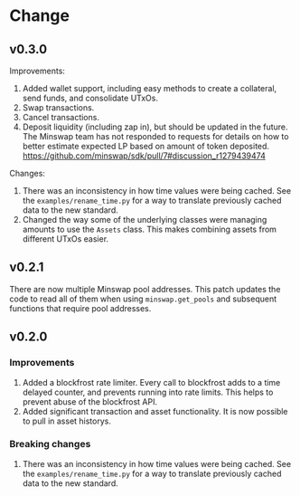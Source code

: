 # Change

## v0.3.0

Improvements:
1. Added wallet support, including easy methods to create a collateral, send funds, and consolidate UTxOs.
2. Swap transactions.
3. Cancel transactions.
4. Deposit liquidity (including zap in), but should be updated in the future. The Minswap team has not responded to requests for details on how to better estimate expected LP based on amount of token deposited.
https://github.com/minswap/sdk/pull/7#discussion_r1279439474

Changes:
1. There was an inconsistency in how time values were being cached. See the `examples/rename_time.py` for a way to translate previously cached data to the new standard.
2. Changed the way some of the underlying classes were managing amounts to use the `Assets` class. This makes combining assets from different UTxOs easier.

## v0.2.1

There are now multiple Minswap pool addresses. This patch updates the code to read all of them when using `minswap.get_pools` and subsequent functions that require pool addresses.

## v0.2.0
### Improvements
1. Added a blockfrost rate limiter. Every call to blockfrost adds to a time delayed counter, and prevents running into rate limits. This helps to prevent abuse of the blockfrost API.
2. Added significant transaction and asset functionality. It is now possible to pull in asset historys.

### Breaking changes
1. There was an inconsistency in how time values were being cached. See the `examples/rename_time.py` for a way to translate previously cached data to the new standard.
